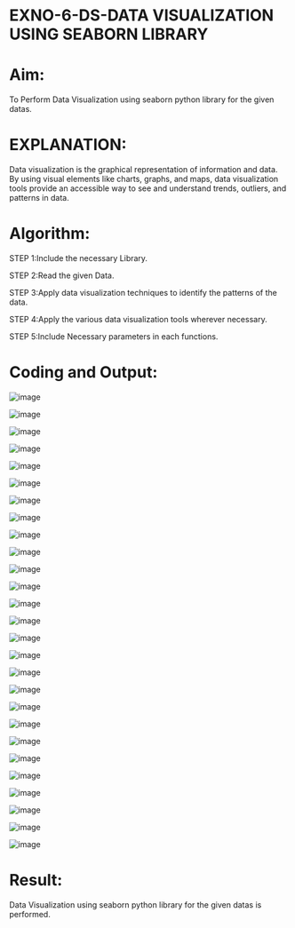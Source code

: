 # EXNO-6-DS-DATA VISUALIZATION USING SEABORN LIBRARY

# Aim:
  To Perform Data Visualization using seaborn python library for the given datas.

# EXPLANATION:
Data visualization is the graphical representation of information and data. By using visual elements like charts, graphs, and maps, data visualization tools provide an accessible way to see and understand trends, outliers, and patterns in data.

# Algorithm:
STEP 1:Include the necessary Library.

STEP 2:Read the given Data.

STEP 3:Apply data visualization techniques to identify the patterns of the data.

STEP 4:Apply the various data visualization tools wherever necessary.

STEP 5:Include Necessary parameters in each functions.

# Coding and Output:

![image](https://github.com/user-attachments/assets/113b74bd-095b-41cd-9d77-ad36de4d1a2a)

![image](https://github.com/user-attachments/assets/b8ff68a8-d3e5-411e-b41b-6c43e92eea5c)

![image](https://github.com/user-attachments/assets/e0d7396d-8e38-4542-a119-6a5d4eaad6af)

![image](https://github.com/user-attachments/assets/5a2d499d-bbea-41a8-8453-0bda836c1fe1)

![image](https://github.com/user-attachments/assets/703d9a22-20d5-48df-80a8-76faed5767ec)

![image](https://github.com/user-attachments/assets/053ab166-959b-4ed5-806f-c0702940258d)

![image](https://github.com/user-attachments/assets/4d5386f4-81ed-4cda-baae-d05a0e7b473b)

![image](https://github.com/user-attachments/assets/ca628a40-ab59-42ac-bd6e-7a290c001a2d)

![image](https://github.com/user-attachments/assets/a22b11e7-2210-4c90-8763-3e0630413fa1)

![image](https://github.com/user-attachments/assets/de0bcc68-5845-48fa-9b45-1f7fa6af2688)

![image](https://github.com/user-attachments/assets/bbc3f4f9-aa48-4198-b540-3c7e65ed3e6a)

![image](https://github.com/user-attachments/assets/be1e863e-69c9-4734-9a98-3d603bf46df9)

![image](https://github.com/user-attachments/assets/d237aed5-4a9e-44f0-9e1c-512f34631ca1)

![image](https://github.com/user-attachments/assets/95c6ffed-2468-40ef-b749-d4ff21068ca7)

![image](https://github.com/user-attachments/assets/4bba8404-089a-4aa8-aa1f-9781ed3655d4)

![image](https://github.com/user-attachments/assets/c65d2968-94f7-4954-88b3-13591b7b10d3)

![image](https://github.com/user-attachments/assets/c7730942-e7b3-4db9-978d-4c7ddf5dded8)

![image](https://github.com/user-attachments/assets/ba932a0d-0e39-43a2-9837-c61ca13fd552)

![image](https://github.com/user-attachments/assets/9bc14116-defa-41f6-83a7-99b5aba29d51)

![image](https://github.com/user-attachments/assets/57dd5d46-9795-43e2-bfde-44b335e39546)

![image](https://github.com/user-attachments/assets/61347565-744f-4c2a-91bc-dbb6858352da)

![image](https://github.com/user-attachments/assets/108c0e9f-1c9d-4eca-9a74-c753528c423d)

![image](https://github.com/user-attachments/assets/c8ec7017-aef7-439a-b294-2ba1499f259d)

![image](https://github.com/user-attachments/assets/3a1ea481-7697-45c7-bc91-d0a680df8d7c)

![image](https://github.com/user-attachments/assets/8be951ef-914a-4a9c-9718-18e2fa8ab3ff)

![image](https://github.com/user-attachments/assets/b80a435e-1c6e-42a1-a543-b9dcd99c516c)

![image](https://github.com/user-attachments/assets/97a7543a-0301-414b-99bc-e826d81a608a)

# Result:

Data Visualization using seaborn python library for the given datas is performed.
